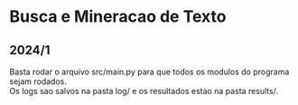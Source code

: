 # Busca e Mineracao de Texto
## 2024/1


Basta rodar o arquivo src/main.py para que todos os modulos do programa sejam rodados.<br/> 
Os logs sao salvos na pasta log/ e os resultados estao na pasta results/.
